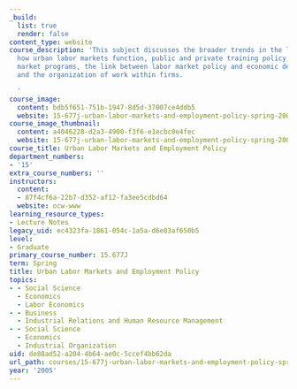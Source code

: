 ```yaml
---
_build:
  list: true
  render: false
content_type: website
course_description: 'This subject discusses the broader trends in the labor market,
  how urban labor markets function, public and private training policy, other labor
  market programs, the link between labor market policy and economic development,
  and the organization of work within firms.

  '
course_image:
  content: bdb5f651-751b-1947-8d5d-37007ce4ddb5
  website: 15-677j-urban-labor-markets-and-employment-policy-spring-2005
course_image_thumbnail:
  content: a4046228-d2a3-4900-f3f6-e1ecbc0e4fec
  website: 15-677j-urban-labor-markets-and-employment-policy-spring-2005
course_title: Urban Labor Markets and Employment Policy
department_numbers:
- '15'
extra_course_numbers: ''
instructors:
  content:
  - 87f4cf6a-22b7-d352-af12-fa3ee5cdbd64
  website: ocw-www
learning_resource_types:
- Lecture Notes
legacy_uid: ec4323fa-1861-054c-1a5a-d6e03af650b5
level:
- Graduate
primary_course_number: 15.677J
term: Spring
title: Urban Labor Markets and Employment Policy
topics:
- - Social Science
  - Economics
  - Labor Economics
- - Business
  - Industrial Relations and Human Resource Management
- - Social Science
  - Economics
  - Industrial Organization
uid: de88ad52-a204-4b64-ae0c-5ccef4bb62da
url_path: courses/15-677j-urban-labor-markets-and-employment-policy-spring-2005
year: '2005'
---
```

